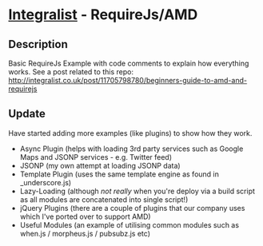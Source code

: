 [Integralist](http://www.integralist.co.uk/) - RequireJs/AMD
================================

Description
-----------

Basic RequireJs Example with code comments to explain how everything works.
See a post related to this repo: http://integralist.co.uk/post/11705798780/beginners-guide-to-amd-and-requirejs


Update
-----------

Have started adding more examples (like plugins) to show how they work.

* Async Plugin (helps with loading 3rd party services such as Google Maps and JSONP services - e.g. Twitter feed)
* JSONP (my own attempt at loading JSONP data)
* Template Plugin (uses the same template engine as found in _underscore.js)
* Lazy-Loading (although *not really* when you're deploy via a build script as all modules are concatenated into single script!)
* jQuery Plugins (there are a couple of plugins that our company uses which I've ported over to support AMD)
* Useful Modules (an example of utilising common modules such as when.js / morpheus.js / pubsubz.js etc)